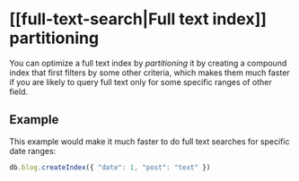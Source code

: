 # [[full-text-search|Full text index]] partitioning
You can optimize a full text index by *partitioning* it by creating a compound index that first filters by some other criteria, which makes them much faster if you are likely to query full text only for some specific ranges of other field.

## Example
This example would make it much faster to do full text searches for specific date ranges:

```js
db.blog.createIndex({ "date": 1, "post": "text" })
```
